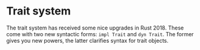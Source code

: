 # Trait system

The trait system has received some nice upgrades in Rust 2018.
These come with two new syntactic forms: `impl Trait` and `dyn Trait`.
The former gives you new powers, the latter clarifies syntax for trait objects.
